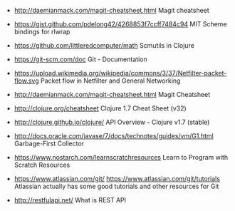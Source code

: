  - http://daemianmack.com/magit-cheatsheet.html
   Magit cheatsheet

 - https://gist.github.com/pdelong42/4268853f7ccff7484c94
   MIT Scheme bindings for rlwrap

 - https://github.com/littleredcomputer/math
   Scmutils in Clojure

 - https://git-scm.com/doc
   Git - Documentation

 - https://upload.wikimedia.org/wikipedia/commons/3/37/Netfilter-packet-flow.svg
   Packet flow in Netfilter and General Networking

 - http://daemianmack.com/magit-cheatsheet.html
   Magit Cheatsheet

 - http://clojure.org/cheatsheet
   Clojure 1.7 Cheat Sheet (v32)

 - http://clojure.github.io/clojure/
   API Overview - Clojure v1.7 (stable)

 - http://docs.oracle.com/javase/7/docs/technotes/guides/vm/G1.html
   Garbage-First Collector

 - https://www.nostarch.com/learnscratchresources
   Learn to Program with Scratch Resources

 - https://www.atlassian.com/git/
   https://www.atlassian.com/git/tutorials
   Atlassian actually has some good tutorials and other resources for Git

 - http://restfulapi.net/
   What is REST API
